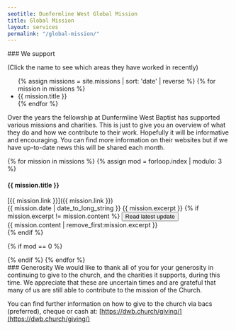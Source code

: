 ```yaml
---
seotitle: Dunfermline West Global Mission
title: Global Mission
layout: services
permalink: "/global-mission/"
---
```


<div class="row">
<div class="col-sm-8">
    
<script src="https://cdn.amcharts.com/lib/4/core.js"></script>
<script src="https://cdn.amcharts.com/lib/4/maps.js"></script>
<script src="https://cdn.amcharts.com/lib/4/geodata/worldLow.js"></script>
<script src="https://ajax.googleapis.com/ajax/libs/jquery/3.5.1/jquery.min.js"></script>
<div id="chartdiv"></div>

<script>
var countries = '{% for mission in site.missions %}{{ mission.country }},{% endfor %}';
</script>
<script src="{{site.url}}/assets/world-map.js"></script>

</div>
<div class="col-sm-4 text-normal">
### We support
<p>(Click the name to see which areas they have worked in recently)</p>
<ul>
{% assign missions = site.missions | sort: 'date' | reverse %}
{% for mission in missions %}
<li class="maphover" ref='{{ mission.country }}'>{{ mission.title }}</li>
{% endfor %}    
</ul>   
</div>
</div>

<div class='row'><div class="col-sm-12">
Over the years the fellowship at Dunfermline West Baptist has supported various missions and charities. This is just to give you an overview of what they do and how we contribute to their work. Hopefully it will be informative and encouraging. You can find more information on their websites but if we have up-to-date news this will be shared each month.
</div></div>

<div class="row notices">

{% for mission in missions %}
{% assign mod = forloop.index | modulo: 3 %}
<div class="col-sm-4 text-normal">
<h4>{{ mission.title }}</h4>
[{{ mission.link }}]({{ mission.link }})
<br /><span class='date'>{{ mission.date  | date_to_long_string }}</span>
{{ mission.excerpt }}
{% if mission.excerpt != mission.content %}
<button class="btn btn-xl btn-primary mt-4" data-toggle="collapse" data-target="#mission{{ forloop.index }}" aria-expanded="false" aria-controls="mission{{ forloop.index }}">Read latest update</button>
<div class='collapse multi-collape' id='mission{{ forloop.index }}'>
{{ mission.content  | remove_first:mission.excerpt }}
</div>
{% endif %}
</div>
    
{% if mod == 0  %}
</div><div class="row notices">
{% endif %}    
{% endfor %}
</div>

<div class='row'>
<div class="col-sm-12">
### Generosity
We would like to thank all of you for your generosity in continuing to give to the church, and the charities it supports, during this time. We appreciate that these are uncertain times and are grateful that many of us are still able to contribute to the mission of the Church. 

You can find further information on how to give to the church via bacs (preferred), cheque or cash at: [https://dwb.church/giving/](https://dwb.church/giving/)
</div>
</div>
